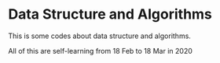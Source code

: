 # Data Structure and Algorithms

This is some codes about data structure and algorithms.

All of this are self-learning from 18 Feb to 18 Mar in 2020
